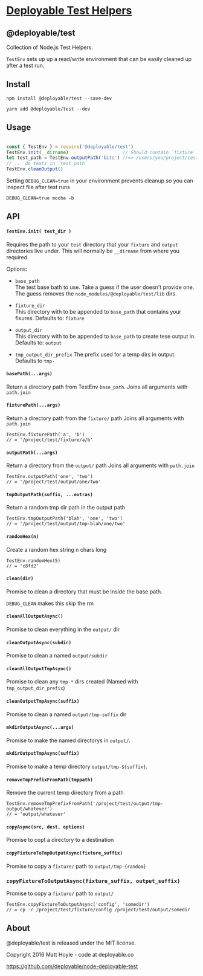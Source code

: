 # [Deployable Test Helpers](https://github.com/deployable/node-deployable-test)

## @deployable/test

Collection of Node.js Test Helpers.

`TestEnv` sets up up a read/write environment that can be easily cleaned up
after a test run.

## Install

    npm install @deployable/test --save-dev

    yarn add @deployable/test --dev

## Usage

```javascript

const { TestEnv } = require('@deployable/test')
TestEnv.init(__dirname)                    // Should contain `fixture` and `output`
let test_path = TestEnv.outputPath('bits') //=> /users/you/project/test/output/bits
// ... do tests in `test_path`
TestEnv.cleanOutput()

```

Setting `DEBUG_CLEAN=true` in your environment prevents cleanup so
you can inspect file after test runs

```
DEBUG_CLEAN=true mocha -b
```

## API

#### `TestEnv.init( test_dir )`

Requires the path to your `test` directory that your
`fixture` and `output` directories live under.
This will normally be `__dirname` from where you required

Options:

 - `base_path`<br>
   The test base bath to use.
   Take a guess if the user doesn't provide one.
   The guess removes the `node_modules/@deployable/test/lib` dirs.

 - `fixture_dir`<br>
    This directory with to be appended to `base_path` that contains your fixures.
    Defaults to: `fixture`

 - `output_dir`<br>
    This directory with to be appended to `base_path` to create tese output in.
    Defaults to: `output`

-  `tmp_output_dir_prefix`
    The prefix used for a temp dirs in output. Defaults to `tmp-`


#### `basePath(...args)`

Return a directory path from TestEnv `base_path`.
Joins all arguments with `path.join`

#### `fixturePath(...args)`

Return a directory path from the `fixture/` path
Joins all arguments with `path.join`

```
TestEnv.fixturePath('a', 'b')
// = '/project/test/fixture/a/b'
```

#### `outputPath(...args)`

Return a directory from the `output/` path
Joins all arguments with `path.join`

```
TestEnv.outputPath('one', 'two')
// = '/project/test/output/one/two'
```

#### `tmpOutputPath(suffix, ...extras)`

Return a random tmp dir path in the output path

```
TestEnv.tmpOutputPath('blah', 'one', 'two')
// = '/project/test/output/tmp-blah/one/two'
```

#### `randomHex(n)`

Create a random hex string n chars long

```
TestEnv.randomHex(5)
// = 'c8fd2'
```

#### `clean(dir)`

Promise to clean a directory that must be inside the base path.

`DEBUG_CLEAN` makes this skip the rm


#### `cleanAllOutputAsync()`

Promise to clean everything in the `output/` dir


#### `cleanOutputAsync(subdir)`

Promise to clean a named `output/subdir`


#### `cleanAllOutputTmpAsync()`

Promise to clean any `tmp-*` dirs created (Named with `tmp_output_dir_prefix`)


#### `cleanOutputTmpAsync(suffix)`

Promise to clean a named `output/tmp-suffix` dir


#### `mkdirOutputAsync(...args)`

Promise to make the named directorys in `output/`.


#### `mkdirOutputTmpAsync(suffix)`

Promise to make a temp directory `output/tmp-${suffix}`.


#### `removeTmpPrefixFromPath(tmppath)`

Remove the current temp directory from a path

```
TestEnv.removeTmpPrefixFromPath('/project/test/output/tmp-output/whatever')
// = 'output/whatever'
```

#### `copyAsync(src, dest, options)`

Promise to copt a directory to a destination


#### `copyFixtureToTmpOutputAsync(fixture_suffix)`

Promise to copy a `fixture/` path to `output/tmp-{random}`


### `copyFixtureToOutputAsync(fixture_suffix, output_suffix)`

Promise to copy a `fixture/` path to `output/`

```
TestEnv.copyFixtureToOutputAsync('config', 'somedir')
// = cp -r /project/test/fixture/config /project/test/output/somedir
```


## About

@deployable/test is released under the MIT license.

Copyright 2016 Matt Hoyle - code at deployable.co

https://github.com/deployable/node-deployable-test

